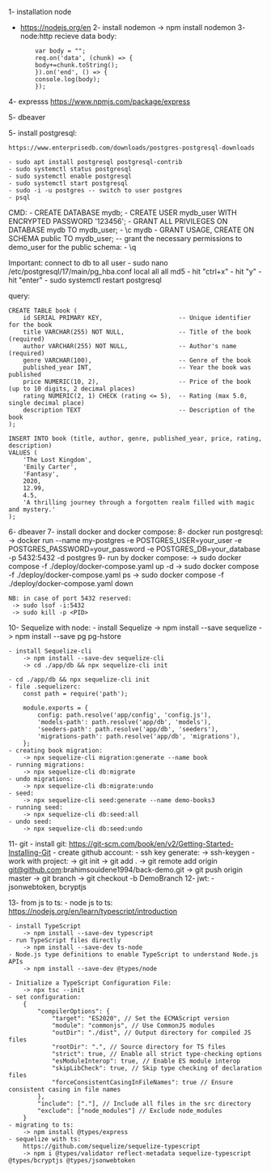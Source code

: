 1- installation node 
 - https://nodejs.org/en
2- install nodemon
 -> npm install nodemon 
3- node:http recieve data body:
    ```
        var body = "";
        req.on('data', (chunk) => {
        body+=chunk.toString();
        }).on('end', () => {
        console.log(body);
        });
    ```
4- expresss
    https://www.npmjs.com/package/express

5- dbeaver

5- install postgresql:

    https://www.enterprisedb.com/downloads/postgres-postgresql-downloads

    - sudo apt install postgresql postgresql-contrib
    - sudo systemctl status postgresql
    - sudo systemctl enable postgresql
    - sudo systemctl start postgresql
    - sudo -i -u postgres -- switch to user postgres
    - psql

 CMD:
    - CREATE DATABASE mydb;
    - CREATE USER mydb_user WITH ENCRYPTED PASSWORD '123456';
    - GRANT ALL PRIVILEGES ON DATABASE mydb TO mydb_user;
    - \c mydb
    - GRANT USAGE, CREATE ON SCHEMA public TO mydb_user;        -- grant the necessary permissions to demo_user for the public schema:
    - \q

 Important: connect to db to all user
    - sudo nano /etc/postgresql/17/main/pg_hba.conf
        local   all             all                                     md5
    - hit "ctrl+x" 
    - hit "y"
    - hit "enter"
    - sudo systemctl restart postgresql

 query:

    CREATE TABLE book (
        id SERIAL PRIMARY KEY,                     -- Unique identifier for the book
        title VARCHAR(255) NOT NULL,               -- Title of the book (required)
        author VARCHAR(255) NOT NULL,              -- Author's name (required)
        genre VARCHAR(100),                        -- Genre of the book
        published_year INT,                        -- Year the book was published
        price NUMERIC(10, 2),                      -- Price of the book (up to 10 digits, 2 decimal places)
        rating NUMERIC(2, 1) CHECK (rating <= 5),  -- Rating (max 5.0, single decimal place)
        description TEXT                           -- Description of the book
    );

    INSERT INTO book (title, author, genre, published_year, price, rating, description)
    VALUES (
        'The Lost Kingdom',
        'Emily Carter',
        'Fantasy',
        2020,
        12.99,
        4.5,
        'A thrilling journey through a forgotten realm filled with magic and mystery.'
    );


6- dbeaver
7- install docker and docker compose:
8- docker run postgresql:
    -> docker run --name my-postgres -e POSTGRES_USER=your_user -e POSTGRES_PASSWORD=your_password -e POSTGRES_DB=your_database -p 5432:5432 -d postgres
9- run by docker compose:
    -> sudo docker compose -f ./deploy/docker-compose.yaml up -d
    -> sudo docker compose -f ./deploy/docker-compose.yaml ps
    -> sudo docker compose -f ./deploy/docker-compose.yaml down

    NB: in case of port 5432 reserved:
     -> sudo lsof -i:5432
     -> sudo kill -p <PID>

10- Sequelize with node:
    - install Sequelize
        -> npm install --save sequelize
        -> npm install --save pg pg-hstore

    - install Sequelize-cli
        -> npm install --save-dev sequelize-cli
        -> cd ./app/db && npx sequelize-cli init

    - cd ./app/db && npx sequelize-cli init
    - file .sequelizerc:
        const path = require('path');

        module.exports = {
            config: path.resolve('app/config', 'config.js'),
            'models-path': path.resolve('app/db', 'models'),
            'seeders-path': path.resolve('app/db', 'seeders'),
            'migrations-path': path.resolve('app/db', 'migrations'),
        };
    - creating book migration:
        -> npx sequelize-cli migration:generate --name book
    - running migrations:
        -> npx sequelize-cli db:migrate
    - undo migrations:
        -> npx sequelize-cli db:migrate:undo
    - seed:
        -> npx sequelize-cli seed:generate --name demo-books3
    - running seed:
        -> npx sequelize-cli db:seed:all
    - undo seed:
        -> npx sequelize-cli db:seed:undo

11- git
    - install git:
        https://git-scm.com/book/en/v2/Getting-Started-Installing-Git
    - create github account:
    - ssh key generate:
        -> ssh-keygen
    - work with project:
        -> git init
        -> git add .
        -> git remote add origin git@github.com:brahimsouidene1994/back-demo.git
        -> git push origin master
        -> git branch
        -> git checkout -b DemoBranch
12- jwt:
    - jsonwebtoken, bcryptjs 

13- from js to ts:
    - node js to ts:
        https://nodejs.org/en/learn/typescript/introduction

    - install TypeScript
        -> npm install --save-dev typescript 
    - run TypeScript files directly
        -> npm install --save-dev ts-node 
    - Node.js type definitions to enable TypeScript to understand Node.js APIs
        -> npm install --save-dev @types/node
    
    - Initialize a TypeScript Configuration File:
        -> npx tsc --init
    - set configuration:
        {
            "compilerOptions": {
                "target": "ES2020", // Set the ECMAScript version
                "module": "commonjs", // Use CommonJS modules
                "outDir": "./dist", // Output directory for compiled JS files
                "rootDir": ".", // Source directory for TS files
                "strict": true, // Enable all strict type-checking options
                "esModuleInterop": true, // Enable ES module interop
                "skipLibCheck": true, // Skip type checking of declaration files
                "forceConsistentCasingInFileNames": true // Ensure consistent casing in file names
            },
            "include": ["."], // Include all files in the src directory
            "exclude": ["node_modules"] // Exclude node_modules
        }
    - migrating to ts:
        -> npm install @types/express
    - sequelize with ts:
        https://github.com/sequelize/sequelize-typescript
        -> npm i @types/validator reflect-metadata sequelize-typescript @types/bcryptjs @types/jsonwebtoken